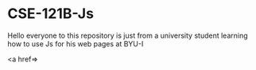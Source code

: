 # CSE-121B-Js
Hello everyone to this repository is just from a university student learning how to use Js for his web pages at BYU-I

<a href=>